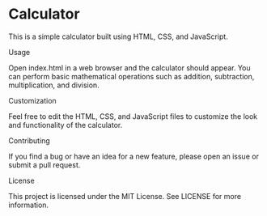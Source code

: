 # Calculator

This is a simple calculator built using HTML, CSS, and JavaScript.

Usage

Open index.html in a web browser and the calculator should appear. You can perform basic mathematical operations such as addition, subtraction, multiplication, and division.

Customization

Feel free to edit the HTML, CSS, and JavaScript files to customize the look and functionality of the calculator.

Contributing

If you find a bug or have an idea for a new feature, please open an issue or submit a pull request.

License

This project is licensed under the MIT License. See LICENSE for more information.
